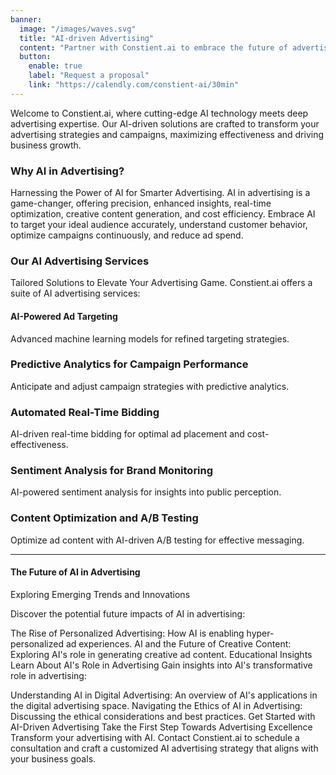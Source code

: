 ```yaml
---
banner:
  image: "/images/waves.svg"
  title: "AI-driven Advertising"
  content: "Partner with Constient.ai to embrace the future of advertising. Our AI-driven solutions set new standards in advertising effectiveness, preparing your business for the evolving digital landscape."
  button:
    enable: true
    label: "Request a proposal"
    link: "https://calendly.com/constient-ai/30min"
---
```


Welcome to Constient.ai, where cutting-edge AI technology meets deep advertising expertise. Our AI-driven solutions are crafted to transform your advertising strategies and campaigns, maximizing effectiveness and driving business growth.

### Why AI in Advertising?

Harnessing the Power of AI for Smarter Advertising. AI in advertising is a game-changer, offering precision, enhanced insights, real-time optimization, creative content generation, and cost efficiency. Embrace AI to target your ideal audience accurately, understand customer behavior, optimize campaigns continuously, and reduce ad spend.

### Our AI Advertising Services

Tailored Solutions to Elevate Your Advertising Game. Constient.ai offers a suite of AI advertising services:

#### AI-Powered Ad Targeting

Advanced machine learning models for refined targeting strategies.

### Predictive Analytics for Campaign Performance

Anticipate and adjust campaign strategies with predictive analytics.

### Automated Real-Time Bidding

AI-driven real-time bidding for optimal ad placement and cost-effectiveness.

### Sentiment Analysis for Brand Monitoring

AI-powered sentiment analysis for insights into public perception.

### Content Optimization and A/B Testing

Optimize ad content with AI-driven A/B testing for effective messaging.

---

#### The Future of AI in Advertising

Exploring Emerging Trends and Innovations

Discover the potential future impacts of AI in advertising:

The Rise of Personalized Advertising: How AI is enabling hyper-personalized ad experiences.
AI and the Future of Creative Content: Exploring AI's role in generating creative ad content.
Educational Insights
Learn About AI's Role in Advertising
Gain insights into AI's transformative role in advertising:

Understanding AI in Digital Advertising: An overview of AI's applications in the digital advertising space.
Navigating the Ethics of AI in Advertising: Discussing the ethical considerations and best practices.
Get Started with AI-Driven Advertising
Take the First Step Towards Advertising Excellence
Transform your advertising with AI. Contact Constient.ai to schedule a consultation and craft a customized AI advertising strategy that aligns with your business goals.
